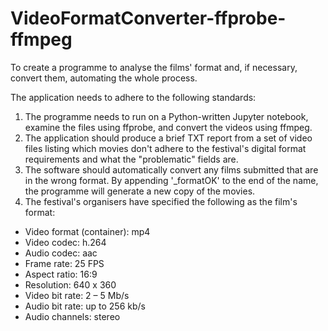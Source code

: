 # VideoFormatConverter-ffprobe-ffmpeg
 
To create a programme to analyse the films' format and, if necessary, convert them, automating the whole process.

The application needs to adhere to the following standards: 
1. The programme needs to run on a Python-written Jupyter notebook, examine the files using ffprobe, and convert the videos using ffmpeg. 
2. The application should produce a brief TXT report from a set of video files listing which movies don't adhere to the festival's digital format requirements and what the "problematic" fields are. 
3. The software should automatically convert any films submitted that are in the wrong format. By appending '_formatOK' to the end of the name, the programme will generate a new copy of the movies. 
4. The festival's organisers have specified the following as the film's format:
- Video format (container): mp4 
- Video codec: h.264 
- Audio codec: aac 
- Frame rate: 25 FPS 
- Aspect ratio: 16:9 
- Resolution: 640 x 360 
- Video bit rate: 2 – 5 Mb/s 
- Audio bit rate: up to 256 kb/s 
- Audio channels: stereo 
